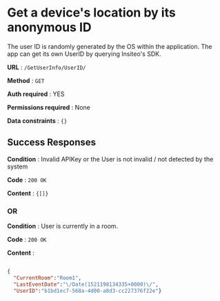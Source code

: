 # Get a device's location by its anonymous ID

The user ID is randomly generated by the OS within the application. The app can get its own UserID by querying Insiteo's SDK.

**URL** : `/GetUserInfo/UserID/`

**Method** : `GET`

**Auth required** : YES

**Permissions required** : None

**Data constraints** : `{}`

## Success Responses

**Condition** : Invalid APIKey or the User is not invalid / not detected by the system

**Code** : `200 OK`

**Content** : `{[]}`

### OR

**Condition** : User is currently in a room.

**Code** : `200 OK`

**Content** :


```json

{
  "CurrentRoom":"Room1",
  "LastEventDate":"\/Date(1521198134335+0000)\/",
  "UserID":"b1bd1ec7-568a-4d00-a8d3-cc227376f22e"}


```
